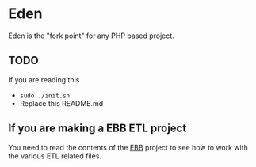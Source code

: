 # Eden
Eden is the "fork point" for any PHP based project. 

## TODO

If you are reading this

- `sudo ./init.sh`
- Replace this README.md


## If you are making a EBB ETL project
You need to read the contents of the [EBB](https://github.com/docgraph/EBB/) project to see how to work with the various ETL related files. 
